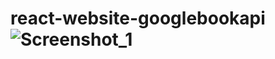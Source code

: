 # react-website-googlebookapi![Screenshot_1](https://user-images.githubusercontent.com/75947870/232345555-3419575f-1e1a-4be1-b962-444f1e5bd231.png)
